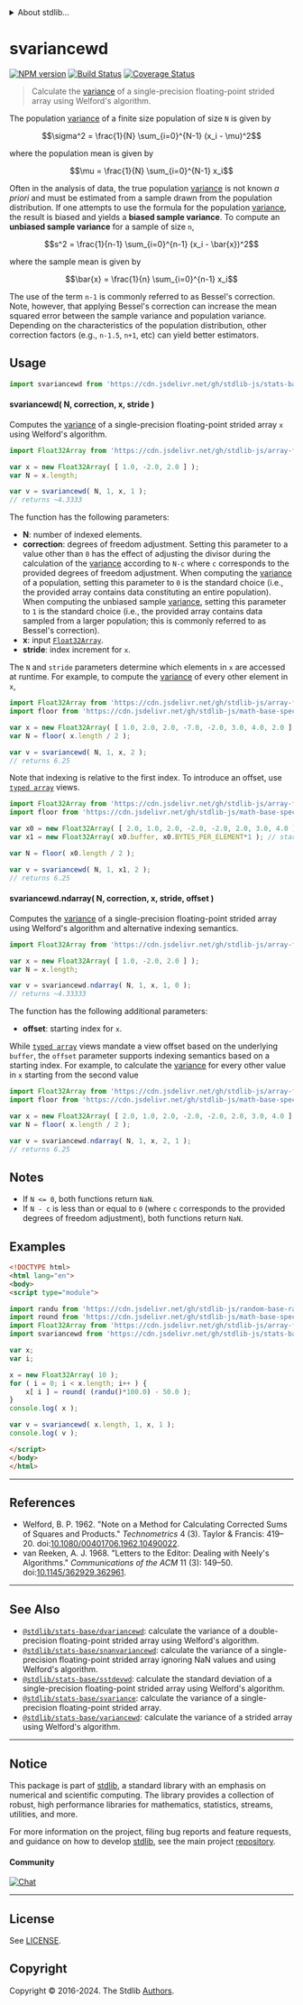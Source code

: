 <!--

@license Apache-2.0

Copyright (c) 2020 The Stdlib Authors.

Licensed under the Apache License, Version 2.0 (the "License");
you may not use this file except in compliance with the License.
You may obtain a copy of the License at

   http://www.apache.org/licenses/LICENSE-2.0

Unless required by applicable law or agreed to in writing, software
distributed under the License is distributed on an "AS IS" BASIS,
WITHOUT WARRANTIES OR CONDITIONS OF ANY KIND, either express or implied.
See the License for the specific language governing permissions and
limitations under the License.

-->


<details>
  <summary>
    About stdlib...
  </summary>
  <p>We believe in a future in which the web is a preferred environment for numerical computation. To help realize this future, we've built stdlib. stdlib is a standard library, with an emphasis on numerical and scientific computation, written in JavaScript (and C) for execution in browsers and in Node.js.</p>
  <p>The library is fully decomposable, being architected in such a way that you can swap out and mix and match APIs and functionality to cater to your exact preferences and use cases.</p>
  <p>When you use stdlib, you can be absolutely certain that you are using the most thorough, rigorous, well-written, studied, documented, tested, measured, and high-quality code out there.</p>
  <p>To join us in bringing numerical computing to the web, get started by checking us out on <a href="https://github.com/stdlib-js/stdlib">GitHub</a>, and please consider <a href="https://opencollective.com/stdlib">financially supporting stdlib</a>. We greatly appreciate your continued support!</p>
</details>

# svariancewd

[![NPM version][npm-image]][npm-url] [![Build Status][test-image]][test-url] [![Coverage Status][coverage-image]][coverage-url] <!-- [![dependencies][dependencies-image]][dependencies-url] -->

> Calculate the [variance][variance] of a single-precision floating-point strided array using Welford's algorithm.

<section class="intro">

The population [variance][variance] of a finite size population of size `N` is given by

<!-- <equation class="equation" label="eq:population_variance" align="center" raw="\sigma^2 = \frac{1}{N} \sum_{i=0}^{N-1} (x_i - \mu)^2" alt="Equation for the population variance."> -->

```math
\sigma^2 = \frac{1}{N} \sum_{i=0}^{N-1} (x_i - \mu)^2
```

<!-- <div class="equation" align="center" data-raw-text="\sigma^2 = \frac{1}{N} \sum_{i=0}^{N-1} (x_i - \mu)^2" data-equation="eq:population_variance">
    <img src="https://cdn.jsdelivr.net/gh/stdlib-js/stdlib@c8735f67ade621a99b0d5e0fb6d3d4525ed548d7/lib/node_modules/@stdlib/stats/base/svariancewd/docs/img/equation_population_variance.svg" alt="Equation for the population variance.">
    <br>
</div> -->

<!-- </equation> -->

where the population mean is given by

<!-- <equation class="equation" label="eq:population_mean" align="center" raw="\mu = \frac{1}{N} \sum_{i=0}^{N-1} x_i" alt="Equation for the population mean."> -->

```math
\mu = \frac{1}{N} \sum_{i=0}^{N-1} x_i
```

<!-- <div class="equation" align="center" data-raw-text="\mu = \frac{1}{N} \sum_{i=0}^{N-1} x_i" data-equation="eq:population_mean">
    <img src="https://cdn.jsdelivr.net/gh/stdlib-js/stdlib@c8735f67ade621a99b0d5e0fb6d3d4525ed548d7/lib/node_modules/@stdlib/stats/base/svariancewd/docs/img/equation_population_mean.svg" alt="Equation for the population mean.">
    <br>
</div> -->

<!-- </equation> -->

Often in the analysis of data, the true population [variance][variance] is not known _a priori_ and must be estimated from a sample drawn from the population distribution. If one attempts to use the formula for the population [variance][variance], the result is biased and yields a **biased sample variance**. To compute an **unbiased sample variance** for a sample of size `n`,

<!-- <equation class="equation" label="eq:unbiased_sample_variance" align="center" raw="s^2 = \frac{1}{n-1} \sum_{i=0}^{n-1} (x_i - \bar{x})^2" alt="Equation for computing an unbiased sample variance."> -->

```math
s^2 = \frac{1}{n-1} \sum_{i=0}^{n-1} (x_i - \bar{x})^2
```

<!-- <div class="equation" align="center" data-raw-text="s^2 = \frac{1}{n-1} \sum_{i=0}^{n-1} (x_i - \bar{x})^2" data-equation="eq:unbiased_sample_variance">
    <img src="https://cdn.jsdelivr.net/gh/stdlib-js/stdlib@c8735f67ade621a99b0d5e0fb6d3d4525ed548d7/lib/node_modules/@stdlib/stats/base/svariancewd/docs/img/equation_unbiased_sample_variance.svg" alt="Equation for computing an unbiased sample variance.">
    <br>
</div> -->

<!-- </equation> -->

where the sample mean is given by

<!-- <equation class="equation" label="eq:sample_mean" align="center" raw="\bar{x} = \frac{1}{n} \sum_{i=0}^{n-1} x_i" alt="Equation for the sample mean."> -->

```math
\bar{x} = \frac{1}{n} \sum_{i=0}^{n-1} x_i
```

<!-- <div class="equation" align="center" data-raw-text="\bar{x} = \frac{1}{n} \sum_{i=0}^{n-1} x_i" data-equation="eq:sample_mean">
    <img src="https://cdn.jsdelivr.net/gh/stdlib-js/stdlib@c8735f67ade621a99b0d5e0fb6d3d4525ed548d7/lib/node_modules/@stdlib/stats/base/svariancewd/docs/img/equation_sample_mean.svg" alt="Equation for the sample mean.">
    <br>
</div> -->

<!-- </equation> -->

The use of the term `n-1` is commonly referred to as Bessel's correction. Note, however, that applying Bessel's correction can increase the mean squared error between the sample variance and population variance. Depending on the characteristics of the population distribution, other correction factors (e.g., `n-1.5`, `n+1`, etc) can yield better estimators.

</section>

<!-- /.intro -->



<section class="usage">

## Usage

```javascript
import svariancewd from 'https://cdn.jsdelivr.net/gh/stdlib-js/stats-base-svariancewd@v0.2.0-esm/index.mjs';
```

#### svariancewd( N, correction, x, stride )

Computes the [variance][variance] of a single-precision floating-point strided array `x` using Welford's algorithm.

```javascript
import Float32Array from 'https://cdn.jsdelivr.net/gh/stdlib-js/array-float32@esm/index.mjs';

var x = new Float32Array( [ 1.0, -2.0, 2.0 ] );
var N = x.length;

var v = svariancewd( N, 1, x, 1 );
// returns ~4.3333
```

The function has the following parameters:

-   **N**: number of indexed elements.
-   **correction**: degrees of freedom adjustment. Setting this parameter to a value other than `0` has the effect of adjusting the divisor during the calculation of the [variance][variance] according to `N-c` where `c` corresponds to the provided degrees of freedom adjustment. When computing the [variance][variance] of a population, setting this parameter to `0` is the standard choice (i.e., the provided array contains data constituting an entire population). When computing the unbiased sample [variance][variance], setting this parameter to `1` is the standard choice (i.e., the provided array contains data sampled from a larger population; this is commonly referred to as Bessel's correction).
-   **x**: input [`Float32Array`][@stdlib/array/float32].
-   **stride**: index increment for `x`.

The `N` and `stride` parameters determine which elements in `x` are accessed at runtime. For example, to compute the [variance][variance] of every other element in `x`,

```javascript
import Float32Array from 'https://cdn.jsdelivr.net/gh/stdlib-js/array-float32@esm/index.mjs';
import floor from 'https://cdn.jsdelivr.net/gh/stdlib-js/math-base-special-floor@esm/index.mjs';

var x = new Float32Array( [ 1.0, 2.0, 2.0, -7.0, -2.0, 3.0, 4.0, 2.0 ] );
var N = floor( x.length / 2 );

var v = svariancewd( N, 1, x, 2 );
// returns 6.25
```

Note that indexing is relative to the first index. To introduce an offset, use [`typed array`][mdn-typed-array] views.

<!-- eslint-disable stdlib/capitalized-comments -->

```javascript
import Float32Array from 'https://cdn.jsdelivr.net/gh/stdlib-js/array-float32@esm/index.mjs';
import floor from 'https://cdn.jsdelivr.net/gh/stdlib-js/math-base-special-floor@esm/index.mjs';

var x0 = new Float32Array( [ 2.0, 1.0, 2.0, -2.0, -2.0, 2.0, 3.0, 4.0 ] );
var x1 = new Float32Array( x0.buffer, x0.BYTES_PER_ELEMENT*1 ); // start at 2nd element

var N = floor( x0.length / 2 );

var v = svariancewd( N, 1, x1, 2 );
// returns 6.25
```

#### svariancewd.ndarray( N, correction, x, stride, offset )

Computes the [variance][variance] of a single-precision floating-point strided array using Welford's algorithm and alternative indexing semantics.

```javascript
import Float32Array from 'https://cdn.jsdelivr.net/gh/stdlib-js/array-float32@esm/index.mjs';

var x = new Float32Array( [ 1.0, -2.0, 2.0 ] );
var N = x.length;

var v = svariancewd.ndarray( N, 1, x, 1, 0 );
// returns ~4.33333
```

The function has the following additional parameters:

-   **offset**: starting index for `x`.

While [`typed array`][mdn-typed-array] views mandate a view offset based on the underlying `buffer`, the `offset` parameter supports indexing semantics based on a starting index. For example, to calculate the [variance][variance] for every other value in `x` starting from the second value

```javascript
import Float32Array from 'https://cdn.jsdelivr.net/gh/stdlib-js/array-float32@esm/index.mjs';
import floor from 'https://cdn.jsdelivr.net/gh/stdlib-js/math-base-special-floor@esm/index.mjs';

var x = new Float32Array( [ 2.0, 1.0, 2.0, -2.0, -2.0, 2.0, 3.0, 4.0 ] );
var N = floor( x.length / 2 );

var v = svariancewd.ndarray( N, 1, x, 2, 1 );
// returns 6.25
```

</section>

<!-- /.usage -->

<section class="notes">

## Notes

-   If `N <= 0`, both functions return `NaN`.
-   If `N - c` is less than or equal to `0` (where `c` corresponds to the provided degrees of freedom adjustment), both functions return `NaN`.

</section>

<!-- /.notes -->

<section class="examples">

## Examples

<!-- eslint no-undef: "error" -->

```html
<!DOCTYPE html>
<html lang="en">
<body>
<script type="module">

import randu from 'https://cdn.jsdelivr.net/gh/stdlib-js/random-base-randu@esm/index.mjs';
import round from 'https://cdn.jsdelivr.net/gh/stdlib-js/math-base-special-round@esm/index.mjs';
import Float32Array from 'https://cdn.jsdelivr.net/gh/stdlib-js/array-float32@esm/index.mjs';
import svariancewd from 'https://cdn.jsdelivr.net/gh/stdlib-js/stats-base-svariancewd@v0.2.0-esm/index.mjs';

var x;
var i;

x = new Float32Array( 10 );
for ( i = 0; i < x.length; i++ ) {
    x[ i ] = round( (randu()*100.0) - 50.0 );
}
console.log( x );

var v = svariancewd( x.length, 1, x, 1 );
console.log( v );

</script>
</body>
</html>
```

</section>

<!-- /.examples -->

* * *

<section class="references">

## References

-   Welford, B. P. 1962. "Note on a Method for Calculating Corrected Sums of Squares and Products." _Technometrics_ 4 (3). Taylor & Francis: 419–20. doi:[10.1080/00401706.1962.10490022][@welford:1962a].
-   van Reeken, A. J. 1968. "Letters to the Editor: Dealing with Neely's Algorithms." _Communications of the ACM_ 11 (3): 149–50. doi:[10.1145/362929.362961][@vanreeken:1968a].

</section>

<!-- /.references -->

<!-- Section for related `stdlib` packages. Do not manually edit this section, as it is automatically populated. -->

<section class="related">

* * *

## See Also

-   <span class="package-name">[`@stdlib/stats-base/dvariancewd`][@stdlib/stats/base/dvariancewd]</span><span class="delimiter">: </span><span class="description">calculate the variance of a double-precision floating-point strided array using Welford's algorithm.</span>
-   <span class="package-name">[`@stdlib/stats-base/snanvariancewd`][@stdlib/stats/base/snanvariancewd]</span><span class="delimiter">: </span><span class="description">calculate the variance of a single-precision floating-point strided array ignoring NaN values and using Welford's algorithm.</span>
-   <span class="package-name">[`@stdlib/stats-base/sstdevwd`][@stdlib/stats/base/sstdevwd]</span><span class="delimiter">: </span><span class="description">calculate the standard deviation of a single-precision floating-point strided array using Welford's algorithm.</span>
-   <span class="package-name">[`@stdlib/stats-base/svariance`][@stdlib/stats/base/svariance]</span><span class="delimiter">: </span><span class="description">calculate the variance of a single-precision floating-point strided array.</span>
-   <span class="package-name">[`@stdlib/stats-base/variancewd`][@stdlib/stats/base/variancewd]</span><span class="delimiter">: </span><span class="description">calculate the variance of a strided array using Welford's algorithm.</span>

</section>

<!-- /.related -->

<!-- Section for all links. Make sure to keep an empty line after the `section` element and another before the `/section` close. -->


<section class="main-repo" >

* * *

## Notice

This package is part of [stdlib][stdlib], a standard library with an emphasis on numerical and scientific computing. The library provides a collection of robust, high performance libraries for mathematics, statistics, streams, utilities, and more.

For more information on the project, filing bug reports and feature requests, and guidance on how to develop [stdlib][stdlib], see the main project [repository][stdlib].

#### Community

[![Chat][chat-image]][chat-url]

---

## License

See [LICENSE][stdlib-license].


## Copyright

Copyright &copy; 2016-2024. The Stdlib [Authors][stdlib-authors].

</section>

<!-- /.stdlib -->

<!-- Section for all links. Make sure to keep an empty line after the `section` element and another before the `/section` close. -->

<section class="links">

[npm-image]: http://img.shields.io/npm/v/@stdlib/stats-base-svariancewd.svg
[npm-url]: https://npmjs.org/package/@stdlib/stats-base-svariancewd

[test-image]: https://github.com/stdlib-js/stats-base-svariancewd/actions/workflows/test.yml/badge.svg?branch=v0.2.0
[test-url]: https://github.com/stdlib-js/stats-base-svariancewd/actions/workflows/test.yml?query=branch:v0.2.0

[coverage-image]: https://img.shields.io/codecov/c/github/stdlib-js/stats-base-svariancewd/main.svg
[coverage-url]: https://codecov.io/github/stdlib-js/stats-base-svariancewd?branch=main

<!--

[dependencies-image]: https://img.shields.io/david/stdlib-js/stats-base-svariancewd.svg
[dependencies-url]: https://david-dm.org/stdlib-js/stats-base-svariancewd/main

-->

[chat-image]: https://img.shields.io/gitter/room/stdlib-js/stdlib.svg
[chat-url]: https://app.gitter.im/#/room/#stdlib-js_stdlib:gitter.im

[stdlib]: https://github.com/stdlib-js/stdlib

[stdlib-authors]: https://github.com/stdlib-js/stdlib/graphs/contributors

[umd]: https://github.com/umdjs/umd
[es-module]: https://developer.mozilla.org/en-US/docs/Web/JavaScript/Guide/Modules

[deno-url]: https://github.com/stdlib-js/stats-base-svariancewd/tree/deno
[deno-readme]: https://github.com/stdlib-js/stats-base-svariancewd/blob/deno/README.md
[umd-url]: https://github.com/stdlib-js/stats-base-svariancewd/tree/umd
[umd-readme]: https://github.com/stdlib-js/stats-base-svariancewd/blob/umd/README.md
[esm-url]: https://github.com/stdlib-js/stats-base-svariancewd/tree/esm
[esm-readme]: https://github.com/stdlib-js/stats-base-svariancewd/blob/esm/README.md
[branches-url]: https://github.com/stdlib-js/stats-base-svariancewd/blob/main/branches.md

[stdlib-license]: https://raw.githubusercontent.com/stdlib-js/stats-base-svariancewd/main/LICENSE

[variance]: https://en.wikipedia.org/wiki/Variance

[@stdlib/array/float32]: https://github.com/stdlib-js/array-float32/tree/esm

[mdn-typed-array]: https://developer.mozilla.org/en-US/docs/Web/JavaScript/Reference/Global_Objects/TypedArray

[@welford:1962a]: https://doi.org/10.1080/00401706.1962.10490022

[@vanreeken:1968a]: https://doi.org/10.1145/362929.362961

<!-- <related-links> -->

[@stdlib/stats/base/dvariancewd]: https://github.com/stdlib-js/stats-base-dvariancewd/tree/esm

[@stdlib/stats/base/snanvariancewd]: https://github.com/stdlib-js/stats-base-snanvariancewd/tree/esm

[@stdlib/stats/base/sstdevwd]: https://github.com/stdlib-js/stats-base-sstdevwd/tree/esm

[@stdlib/stats/base/svariance]: https://github.com/stdlib-js/stats-base-svariance/tree/esm

[@stdlib/stats/base/variancewd]: https://github.com/stdlib-js/stats-base-variancewd/tree/esm

<!-- </related-links> -->

</section>

<!-- /.links -->
